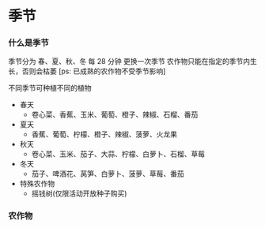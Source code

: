 # 季节

### 什么是季节

季节分为 春、夏、秋、冬 每 28 分钟 更换一次季节 农作物只能在指定的季节内生长，否则会枯萎 \[ps: 已成熟的农作物不受季节影响]

不同季节可种植不同的植物

* 春天
  * 卷心菜、香蕉、玉米、葡萄、橙子、辣椒、石榴、番茄
* 夏天
  * 香蕉、葡萄、柠檬、橙子、辣椒、菠萝、火龙果
* 秋天
  * 卷心菜、玉米、茄子、大蒜、柠檬、白萝卜、石榴、草莓
* 冬天
  * 茄子、啤酒花、莴笋、白萝卜、菠萝、草莓、番茄
* 特殊农作物
  * 摇钱树(仅限活动开放种子购买)

### 农作物

<figure><img src="https://sjwx.easydoc.xyz/95040344/files/lcrtzz6d.png" alt=""><figcaption></figcaption></figure>
